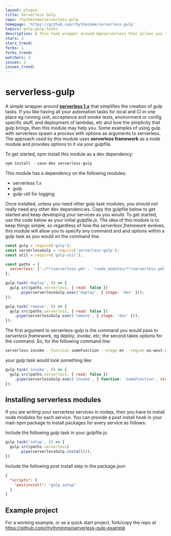 ```yaml
---
layout: plugin
title: Serverless Gulp
repo: rhythminme/serverless-gulp
homepage: 'https://github.com/rhythminme/serverless-gulp'
topics: gulp,gulp-tasks
description: A thin task wrapper around @goserverless that allows you to automate build, test and deploy tasks using gulp
stars: 3
stars_trend: 
forks: 1
forks_trend: 
watchers: 3
issues: 2
issues_trend: 
---
```



# serverless-gulp
A simple wrapper around **[serverless 1.x](https://serverless.com)** that simplifies the creation of gulp tasks. If you like having all your automation tasks for local and CI in one place eg running unit, acceptance and smoke tests, environment or config specific stuff, and deployment of lambdas, etc and love the simplicity that gulp brings, then this module may help you.
Some examples of using gulp with serverless spawn a process with options as arguments to serverless. The approach used by this module uses **serverless framework** as a node module and provides options to it via your gulpfile.

To get started, npm install this module as a dev dependency:

```javascript
npm install --save-dev serverless-gulp
```

This module has a dependency on the following modules:

* serverless 1.x
* gulp
* gulp-util for logging

Once installed, unless you need other gulp task modules, you should not really need any other dev dependencies. Copy the gulpfile below to get started and keep developing your services as you would.
To get started, use the code below as your initial *gulpfile.js*. The idea of this module is to keep things simple, so regardless of how the *serverless framework* evolves, this module will allow you to specify any command and and options within a gulp task as you would on the command line.

```javascript
const gulp = require('gulp');
const serverlessGulp = require('serverless-gulp');
const util = require('gulp-util');

const paths = {
  serverless: ['./**/serverless.yml', '!node_modules/**/serverless.yml']
};

gulp.task('deploy', () => {
  gulp.src(paths.serverless, { read: false })
      .pipe(serverlessGulp.exec('deploy', { stage: 'dev' }));
});

gulp.task('remove', () => {
  gulp.src(paths.serverless, { read: false })
    .pipe(serverlessGulp.exec('remove', { stage: 'dev' }));
});
```

The first argument to serverless-gulp is the command you would pass to *serverless framework*, eg *deploy*, *invoke*, etc; the second takes options for the command. So, for the following command line:

```bash
serverless invoke --function someFunction --stage en --region eu-west-2
```

your gulp task would look something like:

```javascript
gulp.task('invoke', () => {
  gulp.src(paths.serverless, { read: false })
    .pipe(serverlessGulp.exec('invoke', { function: 'someFunction', stage: 'en', region: 'eu-west-1' }));
});
```

## Installing serverless modules
If you are writing your serverless services in nodejs, then you have to install node modules for each service. You can provide a post install hook in your main npm package to install packages for every service as follows:

Include the following gulp task in your gulpfile.js:

```javascript
gulp.task('setup', () => {
  gulp.src(paths.serverless)
      .pipe(serverlessGulp.install());
})
```

Include the following post install step in the package.json

```json
{
  "scripts": {
    "postinstall": "gulp setup"
  }
}
```

## Example project

For a working example, or as a quick start project, fork/copy the repo at https://github.com/rhythminme/serverless-gulp-example
